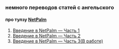 ### немного переводов статей с ангельского

#### про тулзу [NetPalm](https://github.com/tbotnz/netpalm)
1. [Введение в NetPalm — Часть 1](https://medium.com/@zkiroel/%D0%B2%D0%B2%D0%B5%D0%B4%D0%B5%D0%BD%D0%B8%D0%B5-%D0%B2-netpalm-%D1%87%D0%B0%D1%81%D1%82%D1%8C-1-b483dd47bbd8)
2. [Введение в NetPalm — Часть 2](https://zkiroel.github.io/zkinotes/netpalm-part-2)
3. [Введение в NetPalm — Часть 3(В работе)](https://zkiroel.github.io/zkinotes/netpalm-part-3)




